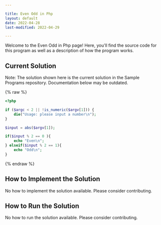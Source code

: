 ```yaml
---

title: Even Odd in Php
layout: default
date: 2022-04-28
last-modified: 2022-04-29

---
```


Welcome to the Even Odd in Php page! Here, you'll find the source code for this program as well as a description of how the program works.

## Current Solution

Note: The solution shown here is the current solution in the Sample Programs repository. Documentation below may be outdated.

{% raw %}

```Php
<?php

if ($argc < 2 || !is_numeric($argv[1])) {
    die("Usage: please input a number\n");
}

$input = abs($argv[1]);

if($input % 2 == 0 ){
    echo "Even\n";
} elseif($input % 2 == 1){
    echo "Odd\n";
} 
```

{% endraw %}

## How to Implement the Solution

No how to implement the solution available. Please consider contributing.

## How to Run the Solution

No how to run the solution available. Please consider contributing.